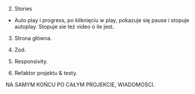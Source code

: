 2. Stories

- Auto play i progress, po kliknięciu w play, pokazuje się pause i stopuje autoplay. Stopuje sie też video o ile jest.

3. Strona główna.

4. Zod.

5. Responsivity.

6. Refaktor projektu & testy.

NA SAMYM KOŃCU PO CAŁYM PROJEKCIE, WIADOMOŚCI.
